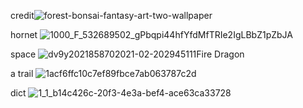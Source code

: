 
credit![forest-bonsai-fantasy-art-two-wallpaper](https://github.com/user-attachments/assets/2b8c60ce-f71e-4219-8535-ecb302f1977b)

hornet
![1000_F_532689502_gPbqpi44hfYfdMfTRIe2IgLBbZ1pZbJA](https://github.com/user-attachments/assets/3a34aeb4-c391-485d-ac7a-7d3550606d74)

space 
![dv9y2021858702021-02-202945111Fire Dragon](https://github.com/user-attachments/assets/98f32787-f121-445f-bdf2-fe89fc8fdb13)

a trail
![1acf6ffc10c7ef89fbce7ab063787c2d](https://github.com/user-attachments/assets/d43a8ca0-600a-459c-8038-9d5f88a18088)

dict
![1_1_b14c426c-20f3-4e3a-bef4-ace63ca33728](https://github.com/user-attachments/assets/9392efd8-0464-41b4-8a52-358a2ac035e1)
